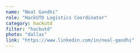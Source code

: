 ```yaml
---
name: "Neal Gandhi"
role: "HackUTD Logistics Coordinator"
category: hackutd
filter: "hackutd"
photo: "dallas"
link: "https://www.linkedin.com/in/neal-gandhi"
---
```

